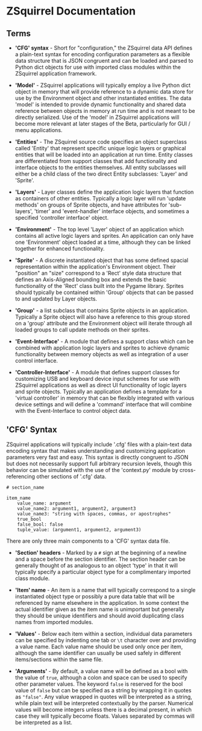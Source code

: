 # ZSquirrel Documentation

## Terms

* **'CFG' syntax** - Short for "configuration," the ZSquirrel data API defines a plain-text syntax for encoding configuration parameters as a flexible data structure that is JSON congruent and can be loaded and parsed to Python dict objects for use with imported class modules within the ZSquirrel application framework.

* **'Model'** - ZSquirrel applications will typically employ a live Python dict object in memory that will provide reference to a dynamic data store for use by the Environment object and other instantiated entities. The data 'model' is intended to provide dynamic functionality and shared data reference between objects in memory at run time and is not meant to be directly serialized. Use of the 'model' in ZSquirrel applications will become more relevant at later stages of the Beta, particularly for GUI / menu applications.

* **'Entities'** - The ZSquirrel source code specifies an object superclass called 'Entity' that represent specific unique logic layers or graphical entities that will be loaded into an application at run time. Entity classes are differentiated from support classes that add functionality and interface objects to the entities themselves. All entity subclasses will either be a child class of the two direct Entity subclasses: 'Layer' and 'Sprite'.

* **'Layers'** - Layer classes define the application logic layers that function as containers of other entities. Typically a logic layer will run 'update methods' on groups of Sprite objects, and have attributes for 'sub-layers', 'timer' and 'event-handler' interface objects, and sometimes a specified 'controller interface' object.

* **'Environment'** - The top level 'Layer' object of an application which contains all active logic layers and sprites. An application can only have one 'Environment' object loaded at a time, although they can be linked together for enhanced functionality.

* **'Sprite'** - A discrete instantiated object that has some defined spacial representation within the application's Environment object. Their "position" an "size" correspond to a 'Rect' style data structure that defines an Axis-Aligned bounding box and extends the basic functionality of the 'Rect' class built into the Pygame library. Sprites should typically be contained within 'Group' objects that can be passed to and updated by Layer objects.

* **'Group'** - a list subclass that contains Sprite objects in an application. Typically a Sprite object will also have a reference to this group stored on a 'group' attribute and the Environment object will iterate through all loaded groups to call update methods on their sprites.

* **'Event-Interface'** - A module that defines a support class which can be combined with application logic layers and sprites to achieve dynamic functionality between memory objects as well as integration of a user control interface.

* **'Controller-Interface'** - A module that defines support classes for customizing USB and keyboard device input schemes for use with ZSquirrel applications as well as direct UI functionality of logic layers and sprite objects. Typically an application defines a template for a 'virtual controller' in memory that can be flexibly integrated with various device settings and will define a 'command' interface that will combine with the Event-Interface to control object data.

## 'CFG' Syntax

ZSquirrel applications will typically include '.cfg' files with a plain-text data encoding syntax that makes understanding and customizing application parameters very fast and easy. This syntax is directly congruent to JSON but does not necessarily support full arbitrary recursion levels, though this behavior can be simulated with the use of the 'context.py' module by cross-referencing other sections of '.cfg' data.

```
# section_name

item_name
	value_name: argument
	value_name2: argument1, argument2, argument3
	value_name3: "string with spaces, commas, or apostrophes"
	true_bool
	false_bool: false
	tuple_value: (argument1, argument2, argument3)
```

There are only three main components to a 'CFG' syntax data file.

* **'Section' headers** - Marked by a `#` sign at the beginning of a newline and a space before the section identifier. The section header can be generally thought of as analogous to an object 'type' in that it will typically specify a particular object type for a complimentary imported class module.

* **'Item' name** - An item is a name that will typically correspond to a single instantiated object type or possibly a pure data table that will be referenced by name elsewhere in the application. In some context the actual identifier given as the item name is unimportant but generally they should be unique identifiers and should avoid duplicating class names from imported modules.

* **'Values'** - Below each item within a section, individual data parameters can be specified by indenting one tab or `\t` character over and providing a value name. Each value name should be used only once per item, although the same identifier can usually be used safely in different items/sections within the same file.

* **'Arguments'** - By default, a value name will be defined as a bool with the value of `true`, although a colon and space can be used to specify other parameter values. The keyword `false` is reserved for the bool value of `false` but can be specified as a string by wrapping it in quotes as `"false"`. Any value wrapped in quotes will be interpreted as a string, while plain text will be interpreted contextually by the parser. Numerical values will become integers unless there is a decimal present, in which case they will typically become floats. Values separated by commas will be interpreted as a list.